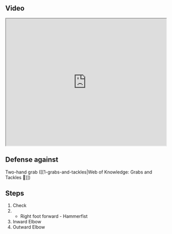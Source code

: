 ## Video

<iframe src="https://www.youtube.com/embed/IXZ6kr4VHQw?start=87&end=103" width="100%" height="400"></iframe>

## Defense against

Two-hand grab ([[1-grabs-and-tackles|Web of Knowledge: Grabs and Tackles 🤝]])

## Steps

1. Check
2.   - Right foot forward
    - Hammerfist
3. Inward Elbow
4. Outward Elbow

